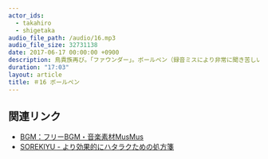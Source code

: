 ```yaml
---
actor_ids:
  - takahiro
  - shigetaka
audio_file_path: /audio/16.mp3
audio_file_size: 32731138
date: 2017-06-17 00:00:00 +0900
description: 鳥貴族再び。「ファウンダー」。ボールペン（録音ミスにより非常に聞き苦しいです)。
duration: "17:03"
layout: article
title: ＃16 ボールペン
---
```


## 関連リンク

- [BGM：フリーBGM・音楽素材MusMus](http://musmus.main.jp/)
- [SOREKIYU - より効果的にハタラクための処方箋](https://sorekiyu.jp)
